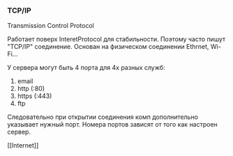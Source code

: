### TCP/IP
Transmission Control Protocol

Работает поверх InteretProtocol для стабильности.
Поэтому часто пишут "TCP/IP" соединение.
Основан на физическом соединении Ethrnet, Wi-Fi...

У сервера могут быть 4 порта для 4х разных служб:
1. email
2. http (:80)
3. https (:443)
4. ftp

Следовательно при открытии соединения комп дополнительно указывает нужный порт. Номера портов зависят от того как настроен сервер.

[[Internet]]